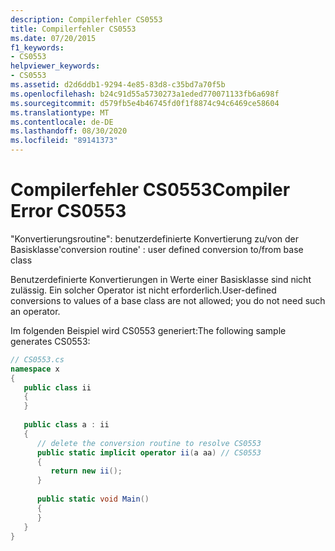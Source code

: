 ```yaml
---
description: Compilerfehler CS0553
title: Compilerfehler CS0553
ms.date: 07/20/2015
f1_keywords:
- CS0553
helpviewer_keywords:
- CS0553
ms.assetid: d2d6ddb1-9294-4e85-83d8-c35bd7a70f5b
ms.openlocfilehash: b24c91d55a5730273a1eded770071133fb6a698f
ms.sourcegitcommit: d579fb5e4b46745fd0f1f8874c94c6469ce58604
ms.translationtype: MT
ms.contentlocale: de-DE
ms.lasthandoff: 08/30/2020
ms.locfileid: "89141373"
---
```

# <a name="compiler-error-cs0553"></a><span data-ttu-id="46229-103">Compilerfehler CS0553</span><span class="sxs-lookup"><span data-stu-id="46229-103">Compiler Error CS0553</span></span>
<span data-ttu-id="46229-104">"Konvertierungsroutine": benutzerdefinierte Konvertierung zu/von der Basisklasse</span><span class="sxs-lookup"><span data-stu-id="46229-104">'conversion routine' : user defined conversion to/from base class</span></span>  
  
 <span data-ttu-id="46229-105">Benutzerdefinierte Konvertierungen in Werte einer Basisklasse sind nicht zulässig. Ein solcher Operator ist nicht erforderlich.</span><span class="sxs-lookup"><span data-stu-id="46229-105">User-defined conversions to values of a base class are not allowed; you do not need such an operator.</span></span>  
  
 <span data-ttu-id="46229-106">Im folgenden Beispiel wird CS0553 generiert:</span><span class="sxs-lookup"><span data-stu-id="46229-106">The following sample generates CS0553:</span></span>  
  
```csharp  
// CS0553.cs  
namespace x  
{  
   public class ii  
   {  
   }  
  
   public class a : ii  
   {  
      // delete the conversion routine to resolve CS0553  
      public static implicit operator ii(a aa) // CS0553  
      {  
         return new ii();  
      }  
  
      public static void Main()  
      {  
      }  
   }  
}  
```
